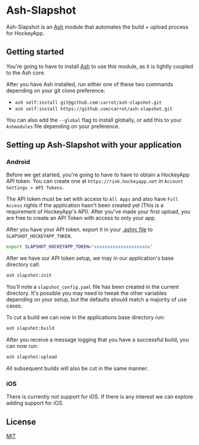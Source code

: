 # Ash-Slapshot

Ash-Slapshot is an [Ash](https://github.com/BrandonRomano/ash) module that automates the build + upload process for HockeyApp.

## Getting started

You're going to have to install [Ash](https://github.com/BrandonRomano/ash) to use this module, as it is tightly coupled to the Ash core.

After you have Ash installed, run either one of these two commands depending on your git clone preference:

- `ash self:install git@github.com:carrot/ash-slapshot.git`
- `ash self:install https://github.com/carrot/ash-slapshot.git`

You can also add the `--global` flag to install globally, or add this to your `Ashmodules` file depending on your preference.

## Setting up Ash-Slapshot with your application

### Android

Before we get started, you're going to have to have to obtain a HockeyApp API token.  You can create one at `https://rink.hockeyapp.net` in `Account Settings > API Tokens`.

The API token must be set with access to `All Apps` and also have `Full Access` rights if the application hasn't been created yet (This is a requirement of HockeyApp's API).  After you've made your first upload, you are free to create an API Token with access to only your app.

After you have your API token, export it in your [.ashrc file](https://github.com/BrandonRomano/ash#the-ashrc-file) to `SLAPSHOT_HOCKEYAPP_TOKEN`.

```bash
export SLAPSHOT_HOCKEYAPP_TOKEN="xxxxxxxxxxxxxxxxxxxxx"
```

After we have our API token setup, we may in our application's base directory call:

```bash
ash slapshot:init
```

You'll note a `slapshot_config.yaml` file has been created in the current directory.  It's possible you may need to tweak the other variables depending on your setup, but the defaults should match a majority of use cases.

To cut a build we can now in the applications base directory run:

```bash
ash slapshot:build
```

After you receive a message logging that you have a successful build, you can now run:

```bash
ash slapshot:upload
```

All subsequent builds will also be cut in the same manner.

### iOS

There is currently not support for iOS.  If there is any interest we can explore adding support for iOS.

## License

[MIT](license.txt)
